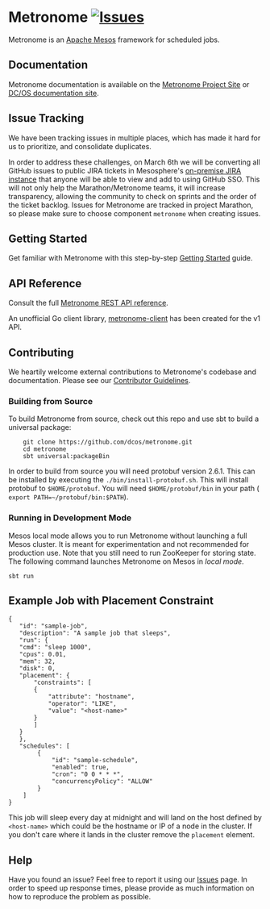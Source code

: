 # Metronome [![Issues](https://img.shields.io/badge/Issues-JIRA-ff69b4.svg?style=flat)](https://jira.mesosphere.com/browse/DCOS_OSS-1490?jql=text%20~%20%22metronome%22)

Metronome is an [Apache Mesos](http://mesos.apache.org) framework for scheduled jobs.


## Documentation

Metronome documentation is available on the [Metronome Project Site](https://dcos.github.io/metronome/) or [DC/OS documentation site](https://dcos.io/docs/1.10/deploying-jobs/).


## Issue Tracking
We have been tracking issues in multiple places, which has made it hard for us to prioritize, and consolidate duplicates.

In order to address these challenges, on March 6th we will be converting all GitHub issues to public JIRA tickets in Mesosphere's [on-premise JIRA instance](https://jira.mesosphere.com/browse/DCOS_OSS-1490?jql=text%20~%20%22metronome%22) that anyone will be able to view and add to using GitHub SSO. This will not only help the Marathon/Metronome teams, it will increase transparency, allowing the community to check on sprints and the order of the ticket backlog. Issues for Metronome are tracked in project Marathon, so please make sure to choose component `metronome` when creating issues.


## Getting Started

Get familiar with Metronome with this step-by-step [Getting Started](https://dcos.io/docs/1.10/deploying-jobs/) guide.

## API Reference

Consult the full [Metronome REST API reference](http://dcos.github.io/metronome/docs/generated/api.html).

An unofficial Go client library, [metronome-client](https://github.com/mindscratch/metronome-client) has been created for the v1 API.

## Contributing

We heartily welcome external contributions to Metronome's codebase and documentation.
Please see our [Contributor Guidelines](https://dcos.github.io/metronome/docs/contributing.html).


### Building from Source

To build Metronome from source, check out this repo and use sbt to build a universal package:

        git clone https://github.com/dcos/metronome.git
        cd metronome
        sbt universal:packageBin

In order to build from source you will need protobuf version 2.6.1.  This can be installed by executing the `./bin/install-protobuf.sh`.   This will install protobuf to `$HOME/protobuf`.    You will need `$HOME/protobuf/bin` in your path ( `export PATH=~/protobuf/bin:$PATH`).

### Running in Development Mode

Mesos local mode allows you to run Metronome without launching a full Mesos
cluster. It is meant for experimentation and not recommended for production
use. Note that you still need to run ZooKeeper for storing state. The following
command launches Metronome on Mesos in *local mode*.

    sbt run


 ## Example Job with Placement Constraint

 ```
 {
    "id": "sample-job",
    "description": "A sample job that sleeps",
    "run": {
	"cmd": "sleep 1000",
	"cpus": 0.01,
	"mem": 32,
	"disk": 0,
	"placement": {
	    "constraints": [
		{
		    "attribute": "hostname",
		    "operator": "LIKE",
		    "value": "<host-name>"
		}
	    ]
	}
    },
    "schedules": [
         {
             "id": "sample-schedule",
             "enabled": true,
             "cron": "0 0 * * *",
             "concurrencyPolicy": "ALLOW"
         }
     ]
}
 ```
 This job will sleep every day at midnight and will land on the host defined by `<host-name>` which could be the hostname or IP of a node in the cluster.  If you don't care where it lands in the cluster remove the `placement`
element.

## Help

Have you found an issue? Feel free to report it using our [Issues](https://jira.mesosphere.com/browse/DCOS_OSS-1490?jql=text%20~%20%22metronome%22) page.
In order to speed up response times, please provide as much information on how to reproduce the problem as possible.
